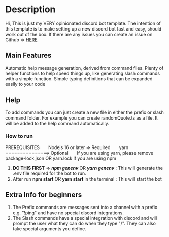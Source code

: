# Description
Hi,
This is just my VERY opinionated discord bot template. The intention of this template is to make setting up a new discord bot fast and easy, should work out of the box. If there are any issues you can create an issue on Github => [HERE](https://github.com/Squ1ggly/DiscordBotTemplate/issues)

## Main Features 
Automatic help message generation, derived from command files.
Plenty of helper functions to help speed things up, like generating slash commands with a simple function.
Simple typing definitions that can be expanded easily to your code


## Help
To add commands you can just create a new file in either the prefix or slash command folder.
For example you can create randomQuote.ts as a file. It will be added to the help command automatically.

### How to run
PREREQUISITES
&nbsp;&nbsp;&nbsp;&nbsp;&nbsp;&nbsp;Nodejs 16 or later => Required
&nbsp;&nbsp;&nbsp;&nbsp;&nbsp;&nbsp;yarn ===============> Optional
&nbsp;&nbsp;&nbsp;&nbsp;&nbsp;&nbsp;If you are using yarn, please remove package-lock.json OR yarn.lock if you are using npm
        
1. **DO THIS FIRST** => ***npm genenv*** OR ***yarn genenv*** : This will generate the .env file required for the bot to run.
2. After run **npm start** OR **yarn start** in the terminal : This will start the bot

## Extra Info for beginners
1. The Prefix commands are messages sent into a channel with a prefix e.g. "!ping" and have no special discord integrations.
2. The Slash commands have a special integration with discord and will prompt the user what they can do when they type "/". They can also take special arguments you define.